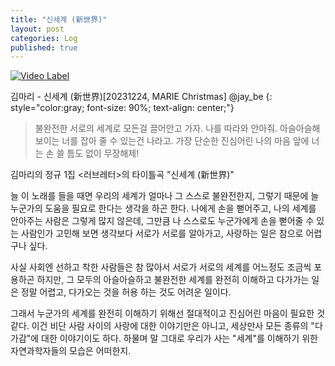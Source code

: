 ```yaml
---
title: "신세계 (新世界)"
layout: post
categories: Log
published: true
---
```


[![Video Label](http://img.youtube.com/vi/uUJEHZN7Fe8/maxresdefault.jpg)](https://youtu.be/uUJEHZN7Fe8?t=0s)

김마리 -  신세계 (新世界)\[20231224, MARIE Christmas\] @jay_be
{: style="color:gray; font-size: 90%; text-align: center;"}

> 불완전한 서로의 세계로 모든걸 끌어안고 가자. 나를 따라와 안아줘. 아슬아슬해 보이는 너를 잡아 줄 수 있는건 나라고. 가장 단순한 진심어린 나의 마음 앞에 너는 손 쓸 틈도 없이 무장해제!

김마리의 정규 1집 <러브레터>의 타이틀곡 "신세계 (新世界)"

늘 이 노래를 들을 때면 우리의 세계가 얼마나 그 스스로 불완전한지, 그렇기 때문에 늘 누군가의 도움을 필요로 한다는 생각을 하곤 한다.
나에게 손을 뻗어주고, 나의 세계를 안아주는 사람은 그렇게 많지 않은데, 
그만큼 나 스스로도 누군가에게 손을 뻗어줄 수 있는 사람인가 고민해 보면 생각보다 서로가 서로를 알아가고, 사랑하는 일은 참으로 어렵구나 싶다.

사실 사회엔 선하고 착한 사람들은 참 많아서 서로가 서로의 세계를 어느정도 조금씩 포용하곤 하지만, 
그 모두의 아슬아슬하고 불완전한 세계를 완전히 이해하고 다가가는 일은 정말 어렵고, 다가오는 것을 허용 하는 것도 어려운 일이다.

그래서 누군가의 세계를 완전히 이해하기 위해선 절대적이고 진심어린 마음이 필요한 것 같다. 
이건 비단 사람 사이의 사랑에 대한 이야기만은 아니고, 세상만사 모든 종류의 "다가감"에 대한 이야기이도 하다. 
하물며 말 그대로 우리가 사는 "세계"를 이해하기 위한 자연과학자들의 모습은 어떠한지.